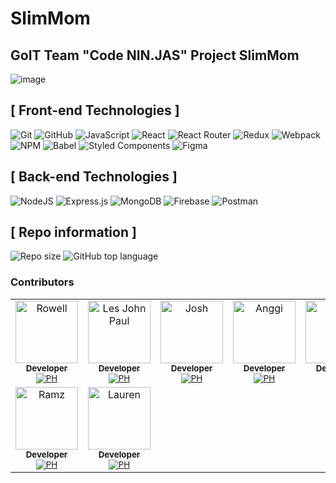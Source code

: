 # SlimMom

## GoIT Team "Code NIN.JAS" Project SlimMom
![image](https://github.com/user-attachments/assets/cf831c8b-5b40-45ac-bb01-a7d86c591c38)

## [ Front-end Technologies ]


![Git](https://img.shields.io/badge/git-%23F05033.svg?style=for-the-badge&logo=git&logoColor=white)
![GitHub](https://img.shields.io/badge/github-%23121011.svg?style=for-the-badge&logo=github&logoColor=white)
![JavaScript](https://img.shields.io/badge/javascript-%23323330.svg?style=for-the-badge&logo=javascript&logoColor=%23F7DF1E)
![React](https://img.shields.io/badge/react-%2320232a.svg?style=for-the-badge&logo=react&logoColor=%2361DAFB)
![React Router](https://img.shields.io/badge/React_Router-CA4245?style=for-the-badge&logo=react-router&logoColor=white)
![Redux](https://img.shields.io/badge/redux-%23593d88.svg?style=for-the-badge&logo=redux&logoColor=white)
![Webpack](https://img.shields.io/badge/webpack-%238DD6F9.svg?style=for-the-badge&logo=webpack&logoColor=black)
![NPM](https://img.shields.io/badge/NPM-%23000000.svg?style=for-the-badge&logo=npm&logoColor=white)
![Babel](https://img.shields.io/badge/Babel-F9DC3e?style=for-the-badge&logo=babel&logoColor=black)
![Styled Components](https://img.shields.io/badge/styled--components-DB7093?style=for-the-badge&logo=styled-components&logoColor=white)
![Figma](https://img.shields.io/badge/figma-%23F24E1E.svg?style=for-the-badge&logo=figma&logoColor=white)

## [ Back-end Technologies ]

![NodeJS](https://img.shields.io/badge/node.js-6DA55F?style=for-the-badge&logo=node.js&logoColor=white)
![Express.js](https://img.shields.io/badge/express.js-%23404d59.svg?style=for-the-badge&logo=express&logoColor=%2361DAFB)
![MongoDB](https://img.shields.io/badge/MongoDB-%234ea94b.svg?style=for-the-badge&logo=mongodb&logoColor=white)
![Firebase](https://img.shields.io/badge/firebase-%23039BE5.svg?style=for-the-badge&logo=firebase)
![Postman](https://img.shields.io/badge/Postman-FF6C37?style=for-the-badge&logo=postman&logoColor=white)

## [ Repo information ]

![Repo size](https://img.shields.io/github/repo-size/crux16/slim-mom-frontend-team-project?style=flat-square)
![GitHub top language](https://img.shields.io/github/languages/top/crux16/slim-mom-frontend-team-project?style=flat-square)

### Contributors

<!-- markdownlint-disable -->
<!-- readme: contributors,ImgBotApp/- -start -->
<table>
<tr>
    <td align="center">
        <a href="https://github.com/">
            <img src="" width="100;" alt="Rowell"/>
            <br />
            <sub><b>Developer</b></sub>
            <br />
            <sub><img src='https://github.com/user-attachments/assets/6135aac6-8523-46ea-90fe-4467c7bd74f1' alt="PH"/></b></sub>
        </a>
    </td>
    <td align="center">
        <a href="https://github.com/">
            <img src="" width="100;" alt="Les John Paul"/>
            <br />
            <sub><b>Developer</b></sub>
            <br />
            <sub><img src='https://github.com/user-attachments/assets/6135aac6-8523-46ea-90fe-4467c7bd74f1' alt="PH"/></b></sub>
        </a>
    </td>
    <td align="center">
        <a href="https://github.com/">
            <img src="" width="100;" alt="Josh"/>
            <br />
            <sub><b>Developer</b></sub>
            <br />
            <sub><img src='https://github.com/user-attachments/assets/6135aac6-8523-46ea-90fe-4467c7bd74f1' alt="PH"/></b></sub>
        </a>
    </td>
    <td align="center">
        <a href="https://github.com/">
            <img src="" width="100;" alt="Anggi"/>
            <br />
            <sub><b>Developer</b></sub>
            <br />
            <sub><img src='https://github.com/user-attachments/assets/6135aac6-8523-46ea-90fe-4467c7bd74f1' alt="PH"/></b></sub>
        </a>
    </td>
    <td align="center">
        <a href="https://github.com/">
            <img src="" width="100;" alt="Mon"/>
            <br />
            <sub><b>Developer</b></sub>
            <br />
            <sub><img src='https://github.com/user-attachments/assets/6135aac6-8523-46ea-90fe-4467c7bd74f1' alt="PH"/></b></sub>
        </a>
    </td>
    <td align="center">
        <a href="https://github.com/">
            <img src="" width="100;" alt="Paulo"/>
            <br />
           <sub><b>Developer</b></sub>
            <br />
            <sub><img src='https://github.com/user-attachments/assets/6135aac6-8523-46ea-90fe-4467c7bd74f1' alt="PH"/></b></sub>
        </a>
    </td>
    <td align="center">
        <a href="https://github.com/">
            <img src="" width="100;" alt="Cris"/>
            <br />
            <sub><b>Developer</b></sub>
            <br />
            <sub><img src='https://github.com/user-attachments/assets/6135aac6-8523-46ea-90fe-4467c7bd74f1' alt="PH"/></b></sub>
        </a>
    </td>
    </tr>
    <tr>
    <td align="center">
        <a href="https://github.com/">
            <img src="" width="100;" alt="Ramz"/>
            <br />
            <sub><b>Developer</b></sub>
            <br />
            <sub><img src='https://github.com/user-attachments/assets/6135aac6-8523-46ea-90fe-4467c7bd74f1' alt="PH"/></b></sub>
        </a>
    </td>
    <td align="center">
        <a href="https://github.com/">
            <img src="" width="100;" alt="Lauren"/>
            <br />
            <sub><b>Developer</b></sub>
            <br />
            <sub><img src='https://github.com/user-attachments/assets/6135aac6-8523-46ea-90fe-4467c7bd74f1' alt="PH"/></b></sub>
        </a>
    </td>
    </tr>
</table>
<!-- readme: contributors,ImgBotApp/- -end -->
